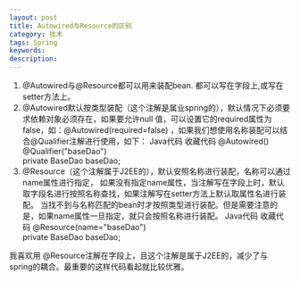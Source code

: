 ```yaml
---
layout: post
title: Autowired与Resource的区别
category: 技术
tags: Spring
keywords:
description:
---
```

1. @Autowired与@Resource都可以用来装配bean. 都可以写在字段上,或写在setter方法上。
2. @Autowired默认按类型装配（这个注解是属业spring的），默认情况下必须要求依赖对象必须存在，如果要允许null 值，可以设置它的required属性为false，如：@Autowired(required=false) ，如果我们想使用名称装配可以结合@Qualifier注解进行使用，如下：
Java代码  收藏代码
@Autowired() @Qualifier("baseDao")     
private BaseDao baseDao;    
3. @Resource（这个注解属于J2EE的），默认安照名称进行装配，名称可以通过name属性进行指定，
如果没有指定name属性，当注解写在字段上时，默认取字段名进行按照名称查找，如果注解写在setter方法上默认取属性名进行装配。 当找不到与名称匹配的bean时才按照类型进行装配。但是需要注意的是，如果name属性一旦指定，就只会按照名称进行装配。
Java代码  收藏代码
@Resource(name="baseDao")     
private BaseDao baseDao;    

我喜欢用 @Resource注解在字段上，且这个注解是属于J2EE的，减少了与spring的耦合。最重要的这样代码看起就比较优雅。
